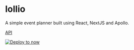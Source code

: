 # lollio

A simple event planner built using React, NextJS and Apollo.

[API](https://github.com/c0z0/lollio-api)

[![Deploy to now](https://deploy.now.sh/static/button.svg)](https://deploy.now.sh/?repo=https://github.com/c0z0/lollio&env=HOST)
